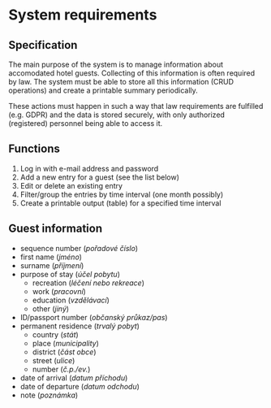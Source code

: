 # System requirements

## Specification

The main purpose of the system is to manage information about accomodated
hotel guests. Collecting of this information is often required by law.
The system must be able to store all this information (CRUD operations) and
create a printable summary periodically.

These actions must happen in such a way that law requirements are fulfilled
(e.g. GDPR) and the data is stored securely, with only authorized (registered)
personnel being able to access it.

## Functions

1. Log in with e-mail address and password
2. Add a new entry for a guest (see the list below)
3. Edit or delete an existing entry
4. Filter/group the entries by time interval (one month possibly)
5. Create a printable output (table) for a specified time interval

## Guest information

- sequence number (_pořadové číslo_)
- first name (_jméno_)
- surname (_příjmení_)
- purpose of stay (_účel pobytu_)
    - recreation (_léčení nebo rekreace_)
    - work (_pracovní_)
    - education (_vzdělávací_)
    - other (_jiný_)
- ID/passport number (_občanský průkaz/pas_)
- permanent residence (_trvalý pobyt_)
    - country (_stát_)
    - place (_municipality_)
    - district (_část obce_)
    - street (_ulice_)
    - number (_č.p./ev._)
- date of arrival (_datum příchodu_)
- date of departure (_datum odchodu_)
- note (_poznámka_)
